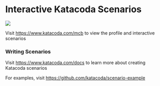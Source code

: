 # Interactive Katacoda Scenarios

[![](http://shields.katacoda.com/katacoda/mcb/count.svg)](https://www.katacoda.com/mcb "Get your profile on Katacoda.com")

Visit https://www.katacoda.com/mcb to view the profile and interactive scenarios

### Writing Scenarios
Visit https://www.katacoda.com/docs to learn more about creating Katacoda scenarios

For examples, visit https://github.com/katacoda/scenario-example
